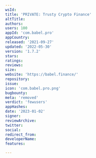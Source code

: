 ```yaml
---
wsId: 
title: 'PRIVATE: Trusty Crypto Finance'
altTitle: 
authors: 
users: 100
appId: 'com.babel.pro'
appCountry: 
released: '2021-09-27'
updated: '2022-05-30'
version: '1.7.2'
stars: 
ratings: 
reviews: 
size: 
website: 'https://babel.finance/'
repository: 
issue: 
icon: 'com.babel.pro.png'
bugbounty: 
meta: 'removed'
verdict: 'fewusers'
appHashes: 
date: '2023-01-02'
signer: 
reviewArchive: 
twitter: 
social: 
redirect_from: 
developerName: 
features: 

---
```


